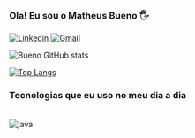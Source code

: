 
### Ola! Eu sou o Matheus Bueno 🖐️

[![Linkedin](https://img.shields.io/badge/LinkedIn-0077B5?style=for-the-badge&logo=linkedin&logoColor=white)](https://www.linkedin.com/in/matheus-b-9b9b751b0/)
[![Gmail](https://img.shields.io/badge/Gmail-D14836?style=for-the-badge&logo=gmail&logoColor=white)](https://matheusbuenogoes7@gmail.com)

![Bueno GitHub stats](https://github-readme-stats.vercel.app/api?username=MatheusBue&show_icons=true&theme=tokyonight)

[![Top Langs](https://github-readme-stats.vercel.app/api/top-langs/?username=MatheusBue)](https://github.com/anuraghazra/github-readme-stats)

### Tecnologias que eu uso no meu dia a dia

<div style = "Display: inline_block"><br/>
    <img align="center" alt="java" src="https://img.shields.io/badge/Java-ED8B00?style=for-the-badge&logo=openjdk&logoColor=white" />
</div>
